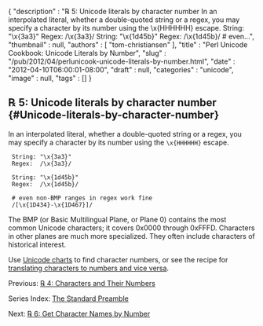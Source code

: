 {
   "description" : "℞ 5: Unicode literals by character number In an interpolated literal, whether a double-quoted string or a regex, you may specify a character by its number using the \\x{HHHHHH} escape. String: &quot;\\x{3a3}&quot; Regex: /\\x{3a3}/ String: &quot;\\x{1d45b}&quot; Regex: /\\x{1d45b}/ # even...",
   "thumbnail" : null,
   "authors" : [
      "tom-christiansen"
   ],
   "title" : "Perl Unicode Cookbook: Unicode Literals by Number",
   "slug" : "/pub/2012/04/perlunicook-unicode-literals-by-number.html",
   "date" : "2012-04-10T06:00:01-08:00",
   "draft" : null,
   "categories" : "unicode",
   "image" : null,
   "tags" : []
}





℞ 5: Unicode literals by character number {#Unicode-literals-by-character-number}
-----------------------------------------

In an interpolated literal, whether a double-quoted string or a regex,
you may specify a character by its number using the `\x{HHHHHH}` escape.

     String: "\x{3a3}"
     Regex:  /\x{3a3}/

     String: "\x{1d45b}"
     Regex:  /\x{1d45b}/

     # even non-BMP ranges in regex work fine
     /[\x{1D434}-\x{1D467}]/

The BMP (or Basic Multilingual Plane, or Plane 0) contains the most
common Unicode characters; it covers 0x0000 through 0xFFFD. Characters
in other planes are much more specialized. They often include characters
of historical interest.

Use [Unicode charts](http://unicode.org/charts/) to find character
numbers, or see the recipe for [translating characters to numbers and
vice
versa](/media/_pub_2012_04_perlunicook-unicode-literals-by-number/perlunicook-chars-and-their-nums.html).

Previous: [℞ 4: Characters and Their
Numbers](/media/_pub_2012_04_perlunicook-unicode-literals-by-number/perlunicook-chars-and-their-nums.html)

Series Index: [The Standard
Preamble](/media/_pub_2012_04_perlunicook-unicode-literals-by-number/perlunicook-standard-preamble.html)

Next: [℞ 6: Get Character Names by
Number](/media/_pub_2012_04_perlunicook-unicode-literals-by-number/perlunicook-character-names-by-number.html)


